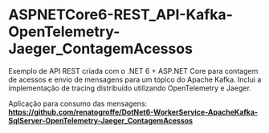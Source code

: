 # ASPNETCore6-REST_API-Kafka-OpenTelemetry-Jaeger_ContagemAcessos
Exemplo de API REST criada com o .NET 6 + ASP.NET Core para contagem de acessos e envio de mensagens para um tópico do Apache Kafka. Inclui a implementação de tracing distribuído utilizando OpenTelemetry e Jaeger.


Aplicação para consumo das mensagens:
**https://github.com/renatogroffe/DotNet6-WorkerService-ApacheKafka-SqlServer-OpenTelemetry-Jaeger_ContagemAcessos**
